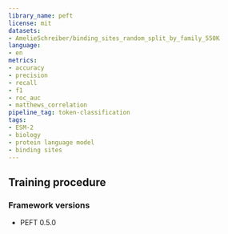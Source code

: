 ```yaml
---
library_name: peft
license: mit
datasets:
- AmelieSchreiber/binding_sites_random_split_by_family_550K
language:
- en
metrics:
- accuracy
- precision
- recall
- f1
- roc_auc
- matthews_correlation
pipeline_tag: token-classification
tags:
- ESM-2
- biology
- protein language model
- binding sites
---
```

## Training procedure

### Framework versions


- PEFT 0.5.0